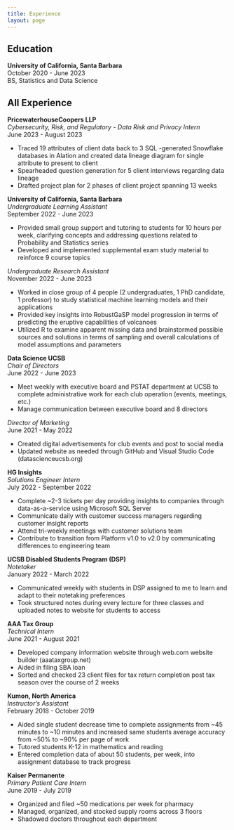 ```yaml
---
title: Experience
layout: page
---
```

## Education    

**University of California, Santa Barbara**  
October 2020 - June 2023       
BS, Statistics and Data Science  

## All Experience   

**PricewaterhouseCoopers LLP**  
*Cybersecurity, Risk, and Regulatory - Data Risk and Privacy Intern*  
June 2023 - August 2023  
- Traced 19 attributes of client data back to 3 SQL -generated Snowflake databases in Alation and created data lineage diagram for single attribute to present to client  
- Spearheaded question generation for 5 client interviews regarding data lineage  
- Drafted project plan for 2 phases of client project spanning 13 weeks  

**University of California, Santa Barbara**  
*Undergraduate Learning Assistant*  
September 2022 - June 2023  
- Provided small group support and tutoring to students for 10 hours per week, clarifying concepts and addressing questions related to Probability and Statistics series  
- Developed and implemented supplemental exam study material to reinforce 9 course topics
  
*Undergraduate Research Assistant*  
November 2022 - June 2023
- Worked in close group of 4 people (2 undergraduates, 1 PhD candidate, 1 professor) to study statistical machine learning models and their applications
- Provided key insights into RobustGaSP model progression in terms of predicting the eruptive capabilities of volcanoes
- Utilized R to examine apparent missing data and brainstormed possible sources and solutions in terms of sampling and overall calculations of model assumptions and parameters

**Data Science UCSB**     
*Chair of Directors*  
June 2022 - June 2023   
- Meet weekly with executive board and PSTAT department at UCSB to complete administrative work for each club operation (events, meetings, etc.)  
- Manage communication between executive board and 8 directors  

*Director of Marketing*  
June 2021 - May 2022  
- Created digital advertisements for club events and post to social media
- Updated website as needed through GitHub and Visual Studio Code (datascienceucsb.org)   

**HG Insights**  
*Solutions Engineer Intern*  
July 2022 - September 2022  
- Complete ~2-3 tickets per day providing insights to companies through data-as-a-service using Microsoft SQL Server  
- Communicate daily with customer success managers regarding customer insight reports  
- Attend tri-weekly meetings with customer solutions team  
- Contribute to transition from Platform v1.0 to v2.0 by communicating differences to engineering team  

**UCSB Disabled Students Program (DSP)**  
*Notetaker*  
January 2022 - March 2022  
- Communicated weekly with students in DSP assigned to me to learn and adapt to their notetaking preferences  
- Took structured notes during every lecture for three classes and uploaded notes to website for students to access  

**AAA Tax Group**   
*Technical Intern*    
June 2021 - August 2021    
- Developed company information website through web.com website builder (aaataxgroup.net)
- Aided in filing SBA loan
- Sorted and checked 23 client files for tax return completion post tax season over the course of 2 weeks

**Kumon, North America**  
*Instructor’s Assistant*     
February 2018 - October 2019  
- Aided single student decrease time to complete assignments from ~45 minutes to ~10 minutes and increased same students average accuracy from ~50% to ~90% per page of work
- Tutored students K-12 in mathematics and reading
- Entered completion data of about 50 students, per week, into assignment database to track progress

**Kaiser Permanente**   
*Primary Patient Care Intern*    
June 2019 - July 2019  
- Organized and filed ~50 medications per week for pharmacy
- Managed, organized, and stocked supply rooms across 3 floors
- Shadowed doctors throughout each department

